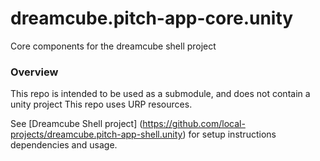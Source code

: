# dreamcube.pitch-app-core.unity
Core components for the dreamcube shell project

### Overview
This repo is intended to be used as a submodule, and does not contain a unity project
This repo uses URP resources.

See [Dreamcube Shell project] (https://github.com/local-projects/dreamcube.pitch-app-shell.unity) for setup instructions
dependencies and usage.

